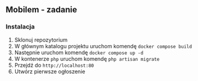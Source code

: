 ## Mobilem - zadanie

### Instalacja

1. Sklonuj repozytorium
2. W głównym katalogu projektu uruchom komendę `docker compose build`
3. Następnie uruchom komendę `docker compose up -d`
4. W kontenerze `php` uruchom komendę `php artisan migrate`
5. Przejdź do `http://localhost:80`
6. Utwórz pierwsze ogłoszenie